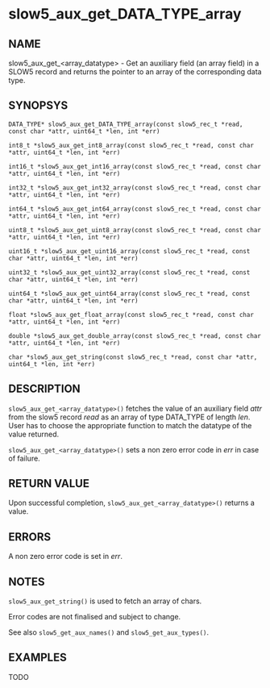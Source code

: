# slow5_aux_get_DATA_TYPE_array

## NAME

slow5_aux_get_<array_datatype> - Get an auxiliary field (an array field) in a SLOW5 record and returns the pointer to an array of the corresponding data type.

## SYNOPSYS

`DATA_TYPE* slow5_aux_get_DATA_TYPE_array(const slow5_rec_t *read, const char *attr, uint64_t *len, int *err)`

`int8_t *slow5_aux_get_int8_array(const slow5_rec_t *read, const char *attr, uint64_t *len, int *err)`

`int16_t *slow5_aux_get_int16_array(const slow5_rec_t *read, const char *attr, uint64_t *len, int *err)`

`int32_t *slow5_aux_get_int32_array(const slow5_rec_t *read, const char *attr, uint64_t *len, int *err)`

`int64_t *slow5_aux_get_int64_array(const slow5_rec_t *read, const char *attr, uint64_t *len, int *err)`

`uint8_t *slow5_aux_get_uint8_array(const slow5_rec_t *read, const char *attr, uint64_t *len, int *err)`

`uint16_t *slow5_aux_get_uint16_array(const slow5_rec_t *read, const char *attr, uint64_t *len, int *err)`

`uint32_t *slow5_aux_get_uint32_array(const slow5_rec_t *read, const char *attr, uint64_t *len, int *err)`

`uint64_t *slow5_aux_get_uint64_array(const slow5_rec_t *read, const char *attr, uint64_t *len, int *err)`

`float *slow5_aux_get_float_array(const slow5_rec_t *read, const char *attr, uint64_t *len, int *err)`

`double *slow5_aux_get_double_array(const slow5_rec_t *read, const char *attr, uint64_t *len, int *err)`

`char *slow5_aux_get_string(const slow5_rec_t *read, const char *attr, uint64_t *len, int *err)`


## DESCRIPTION
`slow5_aux_get_<array_datatype>()` fetches the value of an auxiliary field *attr* from the slow5 record *read* as an array of type DATA_TYPE of length *len*. User has to choose the appropriate function to match the datatype of the value returned.

`slow5_aux_get_<array_datatype>()` sets a non zero error code in *err* in case of failure.

## RETURN VALUE

Upon successful completion, `slow5_aux_get_<array_datatype>()` returns a value.

## ERRORS
A non zero error code is set in *err*.

## NOTES
`slow5_aux_get_string()` is used to fetch an array of chars.

Error codes are not finalised and subject to change.

See also `slow5_get_aux_names()` and `slow5_get_aux_types()`.

## EXAMPLES
TODO
